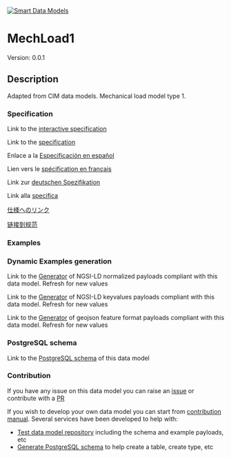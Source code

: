 [![Smart Data Models](https://smartdatamodels.org/wp-content/uploads/2022/01/SmartDataModels_logo.png "Logo")](https://smartdatamodels.org)
# MechLoad1
Version: 0.0.1

## Description 

Adapted from CIM data models. Mechanical load model type 1.
### Specification

Link to the [interactive specification](https://swagger.lab.fiware.org/?url=https://smart-data-models.github.io/dataModel.EnergyCIM/MechLoad1/swagger.yaml)

Link to the [specification](https://github.com/smart-data-models/dataModel.EnergyCIM/blob/master/MechLoad1/doc/spec.md)

Enlace a la [Especificación en español](https://github.com/smart-data-models/dataModel.EnergyCIM/blob/master/MechLoad1/doc/spec_ES.md)

Lien vers le [spécification en français](https://github.com/smart-data-models/dataModel.EnergyCIM/blob/master/MechLoad1/doc/spec_FR.md)

Link zur [deutschen Spezifikation](https://github.com/smart-data-models/dataModel.EnergyCIM/blob/master/MechLoad1/doc/spec_DE.md)

Link alla [specifica](https://github.com/smart-data-models/dataModel.EnergyCIM/blob/master/MechLoad1/doc/spec_IT.md)

[仕様へのリンク](https://github.com/smart-data-models/dataModel.EnergyCIM/blob/master/MechLoad1/doc/spec_JA.md)

[链接到规范](https://github.com/smart-data-models/dataModel.EnergyCIM/blob/master/MechLoad1/doc/spec_ZH.md)
### Examples
### Dynamic Examples generation

Link to the [Generator](https://smartdatamodels.org/extra/ngsi-ld_generator.php?schemaUrl=https://raw.githubusercontent.com/smart-data-models/dataModel.EnergyCIM/master/MechLoad1/schema.json&email=info@smartdatamodels.org) of NGSI-LD normalized payloads compliant with this data model. Refresh for new values

Link to the [Generator](https://smartdatamodels.org/extra/ngsi-ld_generator_keyvalues.php?schemaUrl=https://raw.githubusercontent.com/smart-data-models/dataModel.EnergyCIM/master/MechLoad1/schema.json&email=info@smartdatamodels.org) of NGSI-LD keyvalues payloads compliant with this data model. Refresh for new values

Link to the [Generator](https://smartdatamodels.org/extra/geojson_features_generator.php?schemaUrl=https://raw.githubusercontent.com/smart-data-models/dataModel.EnergyCIM/master/MechLoad1/schema.json&email=info@smartdatamodels.org) of geojson feature format payloads compliant with this data model. Refresh for new values
### PostgreSQL schema

Link to the [PostgreSQL schema](https://smart-data-models.github.io/dataModel.EnergyCIM/MechLoad1/schema.sql) of this data model
### Contribution

 If you have any issue on this data model you can raise an [issue](https://github.com/smart-data-models/dataModel.EnergyCIM/issues)  or contribute with a [PR](https://github.com/smart-data-models/dataModel.EnergyCIM/pulls)

 If you wish to develop your own data model you can start from [contribution manual](https://bit.ly/contribution_manual). Several services have been developed to help with: 
 - [Test data model repository](https://smartdatamodels.org/index.php/data-models-contribution-api/) including the schema and example payloads, etc
 - [Generate PostgreSQL schema](https://smartdatamodels.org/index.php/sql-service/) to help create a table, create type, etc